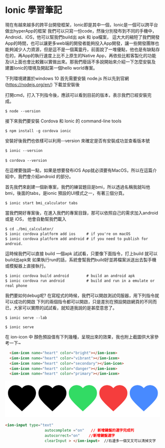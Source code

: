 # Ionic 學習筆記

現在有越來越多的跨平台開發框架，Ionic即是其中一個，Ionic是一個可以跨平台做出hyperApp的框架
我們可以只寫一份code，然後分別發布到不同的手機中，Android、iOS，他可以幫我們build出 apk 和 ipa檔案，
這大大的縮短了我們開發App的時間，也可以讓更多web端的開發者能夠投入App開發，讓一些開發團隊也能夠減少人力資源，但是這不是一個萬靈丹，前面說了一堆優點，他也是有缺點存在的，再App的執行速度上比不上原生的Native App，再依些比較客製化的功能及UI上面也會比較難以實做出來。那我們廢話不多說開始來介紹一下怎麼安裝及建置Ionic的環境及開起第一個hello world專案。

下列環境建置於windows 10
首先需要安裝 node.js
所以先到官網(https://nodejs.org/en/) 下載並安裝後

打開cmd，打入下列指令後，應該可以看到目前的版本，表示我們已經安裝完成。
```
$ node --version
```
接下來我們要安裝 Cordova 和 Ionic 的 command-line tools

```
$ npm install -g cordova ionic
```

安裝好後我們也依樣可以利用--version 來確定是否有安裝成功並查看版本號

```
$ ionic --version

$ cordova --version
```

在這裡要強調一點，如果是想要發布iOS App就必須要有MacOS，所以在這篇介紹中，我們會介紹android 的部分。

首先我們來創建一個新專案，我們的練習題目是bmi，所以透過名稱我就叫他bmi，後面的tabs，是ionic 預設的UI樣式之一，有著三個分頁。
```
$ ionic start bmi_calculator tabs
```
當我們開好專案後，在進入我們的專案目錄，那可以依照自己的需求加入android 或是 iOS，
他會自動幫我們載入
```
$ cd ./bmi_calculator/
$ ionic cordova platform add ios     # if you're on macOS
$ ionic cordova platform add android # if you need to publish for android.
```
這時候我們可以直接 build 一個apk 試試看，只要像下面指令，打上build 就可以build出apk來
如果執行run的話，系統會幫我們build好並將檔案派送出去製手機或模擬器上直接執行。
```
$ ionic cordova build android        # build an android apk
$ ionic cordova run android          # build and run in a emulate or real phone
```

我們要如何debug呢? 在寫程式的時候，我們可以開啟測試伺服器，用下列指令就可以成功的開啟
下列的兩個指令都可以開啟，只是差別在預設開啟網頁的不同而已，大家可以實際的試試看，就知道我說的是甚麼意思了。
```
$ ionic serve --lab
```
```
$ ionic serve
```
在 ion-icon 中 顏色預設值有下列幾種，呈現出來的效果，我也附上截圖供大家參考一下~
```html
  <ion-icon name="heart" color="bright"></ion-icon>
  <ion-icon name="heart" color="vibrant"></ion-icon>
  <ion-icon name="heart" color="secondary"></ion-icon>
  <ion-icon name="heart" color="danger"></ion-icon>
  <ion-icon name="heart" color="primary"></ion-icon>
```
![heart](https://raw.githubusercontent.com/jack610336/jack610336.github.io/master/img/heart.png "heart")


```html
<ion-input type="text"
                  autocomplete ="on"   // 新增鍵盤的選字完成列
                  autocorrect="on"    //新增鍵盤選字
                  clearInput > </ion-input>  //右邊多一個叉叉可以清掉文字
```

